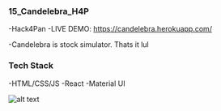 ### 15_Candelebra_H4P
-Hack4Pan
-LIVE DEMO: https://candelebra.herokuapp.com/

-Candelebra is stock simulator. Thats it lul

### Tech Stack
-HTML/CSS/JS
-React
-Material UI

![alt text](https://github.com/[PatrickValera]/[15_Candelebra_H4P]/blob/[main]/frontent/public/screenshot.png?raw=true)
